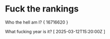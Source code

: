 # Fuck the rankings

Who the hell am I?
{ 16716620 }

What fucking year is it?
[ 2025-03-12T15:20:00Z ]
